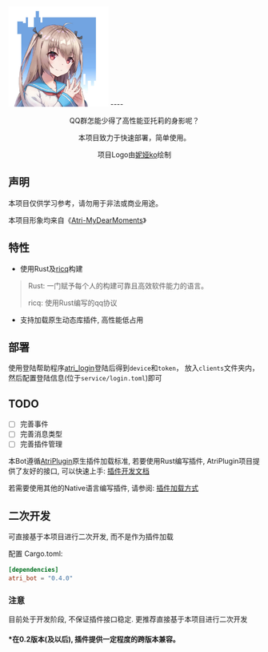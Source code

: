 <img alt="Atri" src="statics/atri.jpg" width="200"/>
----
<div align="center">

QQ群怎能少得了高性能亚托莉的身影呢？

本项目致力于快速部署，简单使用。

项目Logo由[妮娅ko](https://space.bilibili.com/13347846)绘制
</div>

## 声明
本项目仅供学习参考，请勿用于非法或商业用途。

本项目形象均来自《[Atri-MyDearMoments](https://atri-mdm.com)》

## 特性
- 使用Rust及[ricq](https://github.com/lz1998/ricq)构建
> Rust: 一门赋予每个人的构建可靠且高效软件能力的语言。
> 
> ricq: 使用Rust编写的qq协议

- 支持加载原生动态库插件, 高性能低占用

## 部署
使用登陆帮助程序[atri_login](https://github.com/LaoLittle/atri_login)登陆后得到`device`和`token`，
放入`clients`文件夹内，然后配置登陆信息(位于`service/login.toml`)即可

## TODO
 - [ ] 完善事件
 - [ ] 完善消息类型
 - [ ] 完善插件管理

本Bot遵循[AtriPlugin](https://github.com/AtriKawaii/atri_plugin)原生插件加载标准,
若要使用Rust编写插件, AtriPlugin项目提供了友好的接口, 可以快速上手:
[插件开发文档](https://atrikawaii.github.io/atri_doc/)

若需要使用其他的Native语言编写插件, 请参阅:
[插件加载方式](https://github.com/AtriKawaii/atri_plugin/blob/main/Load.md)

## 二次开发
可直接基于本项目进行二次开发, 而不是作为插件加载

配置 Cargo.toml:
```toml
[dependencies]
atri_bot = "0.4.0"
```

### 注意
目前处于开发阶段, 不保证插件接口稳定.
更推荐直接基于本项目进行二次开发

#### *在0.2版本(及以后), 插件提供一定程度的跨版本兼容。